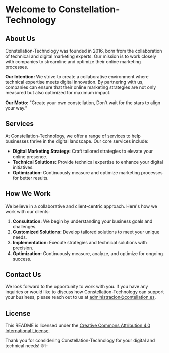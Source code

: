 # Welcome to Constellation-Technology

## About Us

Constellation-Technology was founded in 2016, born from the collaboration of technical and digital marketing experts. Our mission is to work closely with companies to streamline and optimize their online marketing processes.

**Our Intention:**
We strive to create a collaborative environment where technical expertise meets digital innovation. By partnering with us, companies can ensure that their online marketing strategies are not only measured but also optimized for maximum impact.

**Our Motto:**
"Create your own constellation, Don't wait for the stars to align your way."

## Services

At Constellation-Technology, we offer a range of services to help businesses thrive in the digital landscape. Our core services include:

- **Digital Marketing Strategy:** Craft tailored strategies to elevate your online presence.
- **Technical Solutions:** Provide technical expertise to enhance your digital initiatives.
- **Optimization:** Continuously measure and optimize marketing processes for better results.

## How We Work

We believe in a collaborative and client-centric approach. Here's how we work with our clients:

1. **Consultation:** We begin by understanding your business goals and challenges.
2. **Customized Solutions:** Develop tailored solutions to meet your unique needs.
3. **Implementation:** Execute strategies and technical solutions with precision.
4. **Optimization:** Continuously measure, analyze, and optimize for ongoing success.

## Contact Us

We look forward to the opportunity to work with you. If you have any inquiries or would like to discuss how Constellation-Technology can support your business, please reach out to us at administracion@contellation.es.


## License

This README is licensed under the [Creative Commons Attribution 4.0 International License](https://creativecommons.org/licenses/by/4.0/).

Thank you for considering Constellation-Technology for your digital and technical needs! 🌐✨
